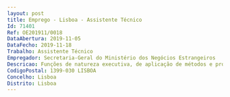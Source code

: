 ```yaml
--- 
layout: post
title: Emprego - Lisboa - Assistente Técnico
Id: 71401
Ref: OE201911/0018
DataAbertura: 2019-11-05
DataFecho: 2019-11-18
Trabalho: Assistente Técnico
Empregador: Secretaria-Geral do Ministério dos Negócios Estrangeiros
Descricao: Funções de natureza executiva, de aplicação de métodos e processos com base em diretivas bem definidas e instruções gerais, de grau médio de complexidade, designadamente   Assegurar o processamento de vencimentos, abonos, comparticipações e descontos   Atualizar o sistema de processamento de vencimento com os dados relativos à assiduidade, férias, faltas e licenças   Assegurar o cálculo, processamento e controlo dos valores a pagar a título de trabalho suplementar   Execução, processamento e controlo de penhoras de vencimentos   Proceder à inscrição dos trabalhadores nos organismos de proteção social, designadamente a Caixa Geral de Aposentações e Segurança Social e assegurar o tratamento de dados daí decorrentes   Emissão de guias de pagamento dos descontos obrigatórios, nomeadamente, Segurança Social  Caixa Geral de Aposentações, ADSE, penhoras e pensões de alimentos   Emissão de declarações e prestação de informação para esclarecimentos de dúvidas.
CodigoPostal: 1399-030 LISBOA
Concelho: Lisboa
Distrito: Lisboa
--- 
```

